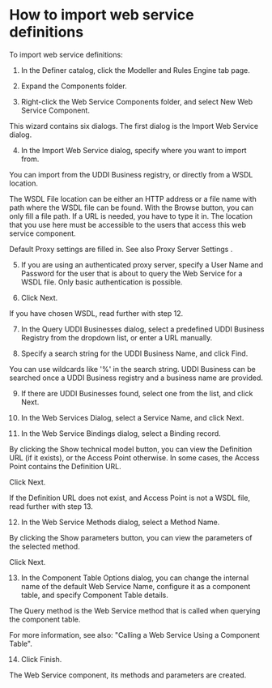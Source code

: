 # How to import web service definitions

To import web service definitions:

1. In the Definer catalog, click the Modeller and Rules Engine tab page.

2. Expand the Components folder.

3. Right-click the Web Service Components folder, and select New Web Service Component.

This wizard contains six dialogs. The first dialog is the Import Web Service dialog.

4. In the Import Web Service dialog, specify where you want to import from.

You can import from the UDDI Business registry, or directly from a WSDL location.

The WSDL File location can be either an HTTP address or a file name with path where the WSDL file can be found. With the Browse button, you can only fill a file path. If a URL is needed, you have to type it in. The location that you use here must be accessible to the users that access this web service component.

Default Proxy settings are filled in. See also Proxy Server Settings .

5. If you are using an authenticated proxy server, specify a User Name and Password for the user that is about to query the Web Service for a WSDL file. Only basic authentication is possible.

6. Click Next.

If you have chosen WSDL, read further with step 12.

7. In the Query UDDI Businesses dialog, select a predefined UDDI Business Registry from the dropdown list, or enter a URL manually.

8. Specify a search string for the UDDI Business Name, and click Find.

You can use wildcards like '%' in the search string. UDDI Business can be searched once a UDDI Business registry and a business name are provided.

9. If there are UDDI Businesses found, select one from the list, and click Next.

10. In the Web Services Dialog, select a Service Name, and click Next.

11. In the Web Service Bindings dialog, select a Binding record.

By clicking the Show technical model button, you can view the Definition URL (if it exists), or the Access Point otherwise. In some cases, the Access Point contains the Definition URL.

Click Next.

If the Definition URL does not exist, and Access Point is not a WSDL file, read further with step 13.

12. In the Web Service Methods dialog, select a Method Name.

By clicking the Show parameters button, you can view the parameters of the selected method.

Click Next.

13. In the Component Table Options dialog, you can change the internal name of the default Web Service Name, configure it as a component table, and specify Component Table details.

The Query method is the Web Service method that is called when querying the component table.

For more information, see also: "Calling a Web Service Using a Component Table".

14. Click Finish.

The Web Service component, its methods and parameters are created.